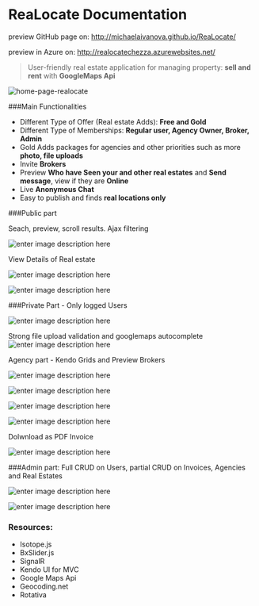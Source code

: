 ReaLocate Documentation
===================

preview GitHub page on: http://michaelaivanova.github.io/ReaLocate/

preview in Azure on:
http://realocatechezza.azurewebsites.net/

> User-friendly real estate application for managing property: 
**sell and rent** with  **GoogleMaps Api**

![home-page-realocate](http://s21.postimg.org/s3spn4w2f/Home_page_map_2.png)

###Main Functionalities

 - Different Type of Offer (Real estate Adds): **Free and Gold**
 - Different Type of Memberships: **Regular user, Agency Owner, Broker, Admin**
 - Gold Adds packages for agencies and other priorities such as more **photo, file uploads**
 - Invite **Brokers**
 - Preview **Who have Seen your and other real estates** and **Send message**, view if they are **Online**
 -  Live **Anonymous Chat** 
 -  Easy to publish and finds **real locations only**
 
 ###Public part

Seach, preview, scroll results. Ajax filtering

![enter image description here](http://s12.postimg.org/qwtt62ddp/all_real_estates.png)

View Details of Real estate

![enter image description here](http://s14.postimg.org/a0102q0qp/Real_estate_details.png)

![enter image description here](http://s23.postimg.org/891m3sv3f/Real_estate_details_2.png)

###Private Part - Only logged Users

![enter image description here](http://s14.postimg.org/oaake7h35/Who_View_real_Estate.png)

Strong file upload validation and googlemaps autocomplete
![enter image description here](http://s21.postimg.org/kgtqrtqon/create_real_estat.png)

Agency part - Kendo Grids and Preview Brokers

![enter image description here](http://s12.postimg.org/ysrbhl5x9/agency_brokers_list.png)

![enter image description here](http://s11.postimg.org/9ewim417n/Invite_brokers.png)

![enter image description here](http://s13.postimg.org/sgwbwhwmf/chat.png)

![enter image description here](http://s12.postimg.org/lretj7wal/Admin_part.png)

Dolwnload as PDF Invoice

![enter image description here](http://s29.postimg.org/bzcglwpkn/invoice_pdf.png)

###Admin part: 
Full CRUD on Users, partial CRUD on Invoices, Agencies and Real Estates

![enter image description here](http://s14.postimg.org/a4d71xzr5/admin_menu.png)

![enter image description here](http://s9.postimg.org/81lxba0vz/admin_users_update.png)

### Resources:

 - Isotope.js
 - BxSlider.js
 - SignalR
 - Kendo UI for MVC
 - Google Maps Api
 - Geocoding.net
 - Rotativa
